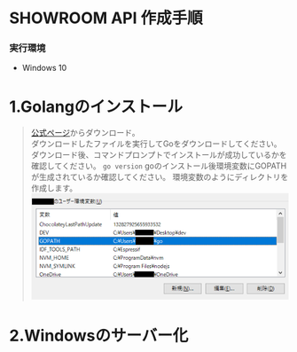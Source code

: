 # SHOWROOM API 作成手順
### 実行環境
- Windows 10

# 1.Golangのインストール
> [公式ページ](https://go.dev/dl/)からダウンロード。  
ダウンロードしたファイルを実行してGoをダウンロードしてください。  
ダウンロード後、コマンドプロンプトでインストールが成功しているかを確認してください。
`
go version
`
goのインストール後環境変数にGOPATHが生成されているか確認してください。
環境変数のようにディレクトリを作成します。
![tata](./src/PATH.png)


# 2.Windowsのサーバー化
